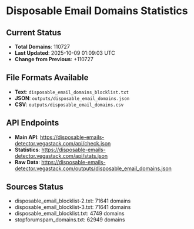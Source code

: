 # Disposable Email Domains Statistics

## Current Status
- **Total Domains**: 110727
- **Last Updated**: 2025-10-09 01:09:03 UTC
- **Change from Previous**: +110727

## File Formats Available
- **Text**: `disposable_email_domains_blocklist.txt`
- **JSON**: `outputs/disposable_email_domains.json`
- **CSV**: `outputs/disposable_email_domains.csv`

## API Endpoints
- **Main API**: https://disposable-emails-detector.vegastack.com/api/check.json
- **Statistics**: https://disposable-emails-detector.vegastack.com/api/stats.json
- **Raw Data**: https://disposable-emails-detector.vegastack.com/outputs/disposable_email_domains.json

## Sources Status
- disposable_email_blocklist-2.txt: 71641 domains
- disposable_email_blocklist-3.txt: 71641 domains
- disposable_email_blocklist.txt: 4749 domains
- stopforumspam_domains.txt: 62949 domains

